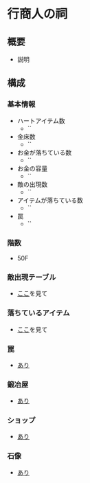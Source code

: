 # 行商人の祠
## 概要
- 説明

## 構成
### 基本情報
- ハートアイテム数
    - ``
- 金床数
    - ``
- お金が落ちている数
    - ``
- お金の容量
    - ``
- 敵の出現数
    - ``
- アイテムが落ちている数
    - ``
- 罠
    - ``
### 階数
- 50F
### 敵出現テーブル
- [ここ]()を見て
### 落ちているアイテム
- [ここ]()を見て
### 罠
- [あり]()
### 鍛冶屋
- [あり]()
### ショップ
- [あり]()
### 石像
- [あり]()
